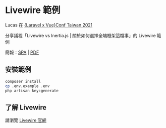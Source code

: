 # Livewire 範例

Lucas 在 [{Laravel x Vue}Conf Taiwan 2021](https://laravelconf.tw/)

分享議程「Livewire vs Inertia.js | 關於如何選擇全端框架這檔事」的 Livewire 範例

簡報：[SPA](https://laravelconf-2021-livewire-inertiajs-slide.vercel.app/) | [PDF](https://laravelconf-2021-livewire-inertiajs-slide.vercel.app/pdf)

## 安裝範例

```bash
composer install
cp .env.example .env
php artisan key:generate
```

## 了解 Livewire

請瀏覽 [Livewire 官網](https://laravel-livewire.com/)
